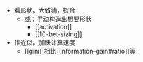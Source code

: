 - 看形状，大致猜，拟合
  - 或：手动构造出想要形状
    - [[activation]]
    - [[10-bet-sizing]]
- 作近似，加快计算速度
  - [[gini]]相比[[information-gain#ratio]]等